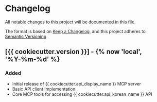 # Changelog

All notable changes to this project will be documented in this file.

The format is based on [Keep a Changelog](https://keepachangelog.com/en/1.0.0/),
and this project adheres to [Semantic Versioning](https://semver.org/spec/v2.0.0.html).

## [{{ cookiecutter.version }}] - {% now 'local', '%Y-%m-%d' %}

### Added
- Initial release of {{ cookiecutter.api_display_name }} MCP server
- Basic API client implementation
- Core MCP tools for accessing {{ cookiecutter.api_korean_name }} API